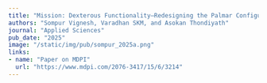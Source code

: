 ```yaml
---
title: "Mission: Dexterous Functionality—Redesigning the Palmar Configuration Paradigm of Underactuated Prosthetic Hands"
authors: "Sompur Vignesh, Varadhan SKM, and Asokan Thondiyath"
journal: "Applied Sciences"
pub_date: "2025"
image: "/static/img/pub/sompur_2025a.png"
links:
- name: "Paper on MDPI"
  url: "https://www.mdpi.com/2076-3417/15/6/3214"
---
```



